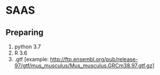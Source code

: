 # SAAS
## Preparing
1. python 3.7
2. R  3.6
3. .gtf [example: http://ftp.ensembl.org/pub/release-97/gtf/mus_musculus/Mus_musculus.GRCm38.97.gtf.gz]
